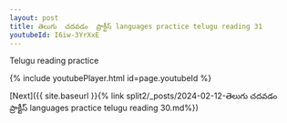```yaml
---
layout: post
title: తెలుగు  చదవడం  ప్రాక్టీస్ languages practice telugu reading 31
youtubeId: I6iw-3YrXxE
---
```

 
 
Telugu reading practice
 
 
 
 
 


{% include youtubePlayer.html id=page.youtubeId %}
 
[Next]({{ site.baseurl }}{% link  split2/_posts/2024-02-12-తెలుగు  చదవడం  ప్రాక్టీస్ languages practice telugu reading 30.md%})
 
